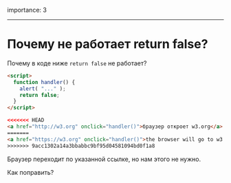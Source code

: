 importance: 3

---

# Почему не работает return false?

Почему в коде ниже `return false` не работает?

```html autorun run
<script>
  function handler() {
    alert( "..." );
    return false;
  }
</script>

<<<<<<< HEAD
<a href="http://w3.org" onclick="handler()">браузер откроет w3.org</a>
=======
<a href="https://w3.org" onclick="handler()">the browser will go to w3.org</a>
>>>>>>> 9acc1302a14a3bbabbc9bf95d04581094bd0f1a8
```

Браузер переходит по указанной ссылке, но нам этого не нужно.

Как поправить?
